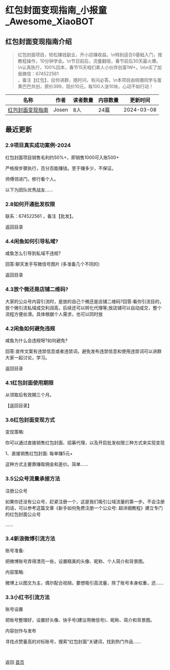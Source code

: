 # 红包封面变现指南_小报童_Awesome_XiaoBOT

## 红包封面变现指南介绍
> 红包封面项目，轻松赚钱副业，开小店赚收益。\n特别适合0基础入门，按教程操作，10分钟学会。\n节日前后，流量翻倍，春节前后30天最火爆。\n认真执行，100%回本，春节15天咱们素人小伙伴创富1W+。\n\n买了加我微信：674522561  
，备注【红包】，拉你进群，随时问，有问必答。\n本项目由晓珊同学与蛋黄巴巴共创，原价399，现价10元，每100人涨10块，心动不如行动！  
  


|名称|作者|读者数量|内容数量|更新时间|
|---|---|---|---|---|
|[红包封面变现指南](https://xiaobot.net/p/hongbao888?refer=9c3f1c95-a052-465a-9902-f6d75080262a)|Josen|8人|24篇|2024-03-08|

## 最近更新
### 2.9项目真实成功案例-2024

红包封面项目销售毛利约50%+，即销售1000可入账500+

严格按步骤执行，百分百能赚钱。至于赚多少，不保证。

师傅领进门，修行看个人。

以下为团队优秀战友......

### 2.8如何开通批发权限

联系：674522561 ，备注【批发】。

返回目录

### 4.4闲鱼如何引导私域?

咸鱼怎么引导到私域不违规?

回答:聊天发手写微信号图片 (多准备几个不同的)

返回目录

### 4.3放个微还是店铺二维码?

大家的公众号内容引流时，是放的自己个微还是店铺二维码?回答:看你引流目的，放个微引流私域成交利润高，后续还可以转化代理等;放店铺可以自动成交，整个流程方便丝滑。具体根据个人需求，也可以同时放

### 4.2闲鱼如何避免违规

咸鱼为什么会违规呀?如何避免?

回答:宣传文案有违禁信息或者违禁词，避免发布违禁信息和使用违禁词可以进群大家一起讨论，学习。

返回目录

### 4.1红包封面使用期限

从领取后有效期三个月。

【返回目录】

### 3.6红包封面变现方式

变现策略:

你可以通过直接销售红包封面、招募代理，以及开启批发权限三种方式来实现变现

1、直接销售红包封面: 每单赚5元+

这种方式主要靠赚取佣金和差价。简单......

### 3.5公众号流量承接方法

注册公众号

如果你还没有公众号，赶紧注册一个，这是我们吸引公域流量的第一步。不会注册的话，可以参考这篇文章《新手如何免费注册一个公众号:
超详细教程》建立专门的红包封面公众号

......

### 3.4新浪微博引流方法

账号准备:

把微博账号弄得漂亮一些，设置精美的头像、昵称、个人简介和背景图。

内容策略:

微博上以图文为主，偶尔配合视频。要想吸引高流量，除了账号本身权重，还......

### 3.3小红书引流方法

账号设置

把账号整理好，设置好头像、快手号(建议用微信号)、昵称、简介和背景图。

内容创作与发布

寻找点赞量高的对标账号，搜索“红包封面”关键词，找到热门作品......


<a href="https://github.com/Reno9527/awesome-xiaobot" style="color: white; text-decoration: none;">awesome-xiaobot</a>

返回 [首页](../README.md)
